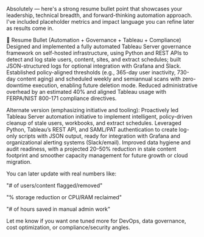 Absolutely — here's a strong resume bullet point that showcases your leadership, technical breadth, and forward-thinking automation approach. I've included placeholder metrics and impact language you can refine later as results come in.

📝 Resume Bullet (Automation + Governance + Tableau + Compliance)
Designed and implemented a fully automated Tableau Server governance framework on self-hosted infrastructure, using Python and REST APIs to detect and log stale users, content, sites, and extract schedules; built JSON-structured logs for optional integration with Grafana and Slack. Established policy-aligned thresholds (e.g., 365-day user inactivity, 730-day content aging) and scheduled weekly and semiannual scans with zero-downtime execution, enabling future deletion mode. Reduced administrative overhead by an estimated 40% and aligned Tableau usage with FERPA/NIST 800-171 compliance directives.

Alternate version (emphasizing initiative and tooling):
Proactively led Tableau Server automation initiative to implement intelligent, policy-driven cleanup of stale users, workbooks, and extract schedules. Leveraged Python, Tableau’s REST API, and SAML/PAT authentication to create log-only scripts with JSON output, ready for integration with Grafana and organizational alerting systems (Slack/email). Improved data hygiene and audit readiness, with a projected 20–50% reduction in stale content footprint and smoother capacity management for future growth or cloud migration.

You can later update with real numbers like:

"# of users/content flagged/removed"

"% storage reduction or CPU/RAM reclaimed"

"# of hours saved in manual admin work"

Let me know if you want one tuned more for DevOps, data governance, cost optimization, or compliance/security angles.